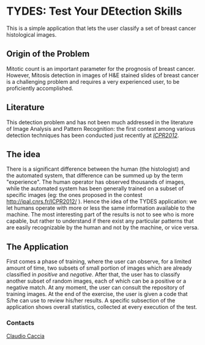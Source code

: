 # TYDES: Test Your DEtection Skills

This is a simple application that lets the user classify a set of breast cancer histological images.

## Origin of the Problem

Mitotic count is an important parameter for the prognosis of breast cancer. However, Mitosis detection in  images of H&E stained slides of breast cancer is a challenging problem and requires a very experienced user, to be proficiently accomplished. 

## Literature

This detection problem and has not been much addressed in the literature of Image Analysis and Pattern Recognition: the first contest among various detection techniques has been conducted just recently at [*ICPR2012*](http://ipal.cnrs.fr/ICPR2012/).

## The idea

There is a significant difference between the human (the histologist) and the automated system, that difference can be summed up by the term "experience".
The human operator has observed thousands of images, while the automated system has been generally trained on a subset of specific images (eg: the ones proposed in the contest http://ipal.cnrs.fr/ICPR2012/ ).
Hence the idea of the TYDES application: we let humans operate with more or less the same information available to the machine. The most interesting part of the results is not to see who is more capable, but rather to understand if there exist any particular patterns that are easily recognizable by the human and not by the machine, or vice versa.

## The Application

First comes a phase of training, where the user can observe, for a limited amount of time, two subsets of small portion of images which are already classified in *positive* and *negative*. After that, the user has to classify another subset of random images, each of which can be a positive or a negative match. At any moment, the user can consult the repository of training images. At the end of the exercise, the user is given a code that S/he can use to review his/her results.
A specific subsection of the application shows overall statistics, collected at every execution of the test.

### Contacts

[Claudio Caccia](www.pipolauro.org)